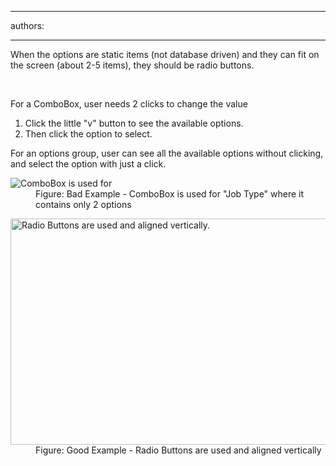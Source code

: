 

---
authors:

---




<span class='intro'> <p>When the options are static items (not database driven) and they can fit on the screen (about 2-5 items), they should be radio buttons.</p> </span>

​<div>For a ComboBox, user needs 2 clicks to change the value</div>
<ol><li>Click the little &quot;v&quot; button to see the available options.</li>
<li>Then click the option to select.</li></ol>
<div>For an options group, user can see all the available options without clicking, and select the option with just a click.</div>
<dl class="badImage"><dt><img alt="ComboBox is used for " src="http&#58;//www.ssw.com.au/ssw/Standards/Rules/Images/NotUsingRadioButtons.gif" /></dt>
<dd>Figure&#58; Bad Example - ComboBox is used for &quot;Job Type&quot; where it contains only 2 options</dd></dl>
<dl class="goodImage"><dt><img alt="Radio Buttons are used and aligned vertically." src="http&#58;//www.ssw.com.au/ssw/Standards/Rules/Images/UsingRadioButtons.gif" width="544" height="362" /></dt>
<dd>Figure&#58; Good Example - Radio Buttons are used and aligned vertically</dd></dl>



